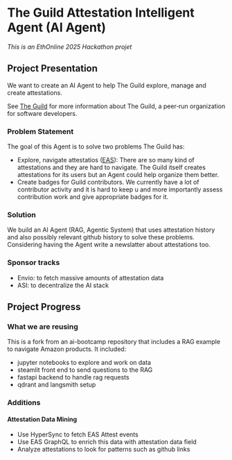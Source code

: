 # The Guild Attestation Intelligent Agent (AI Agent)
*This is an EthOnline 2025 Hackathon projet*

## Project Presentation

We want to create an AI Agent to help The Guild explore, manage and create attestations.

See [The Guild](theguild.dev) for more information about The Guild, a peer‑run organization for software developers.

### Problem Statement
The goal of this Agent is to solve two problems The Guild has:
- Explore, navigate attestatios ([EAS](https://attest.org)): There are so many kind of attestations and they are hard to navigate. The Guild itself creates attestations for its users but an Agent could help organize them better.
- Create badges for Guild contributors. We currently have a lot of contributor activity and it is hard to keep u and more importantly assess contribution work and give appropriate badges for it.

### Solution
We build an AI Agent (RAG, Agentic System) that uses attestation history and also possibly relevant github history to solve these problems.
Considering having the Agent write a newslatter about attestations too.

### Sponsor tracks
- Envio: to fetch massive amounts of attestation data
- ASI: to decentralize the AI stack

## Project Progress

### What we are reusing
This is a fork from an ai-bootcamp repository that includes a RAG example to navigate Amazon products.
It included:
- jupyter notebooks to explore and work on data
- steamlit front end to send questions to the RAG
- fastapi backend to handle rag requests
- qdrant and langsmith setup

### Additions

#### Attestation Data Mining
- Use HyperSync to fetch EAS Attest events
- Use EAS GraphQL to enrich this data with attestation data field
- Analyze attestations to look for patterns such as github links
